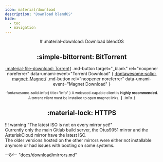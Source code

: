 ```yaml
---
icon: material/download
description: "Download blendOS"
hide:
  - toc
  - navigation
---
```


<style>
.md-typeset__table {
  width: 100%;
}

.md-typeset__table table:not([class]) {
  display: table
}
</style>

<div align="center" markdown> 
# :material-download: Download blendOS



## :simple-bittorrent: BitTorrent

[:material-file-download: Torrent](https://fosstorrents.com/thankyou/?name=blendos&cat=Testing%20Edition&id=0&hybrid=0){ .md-button target="_blank" rel="noopener noreferrer" data-umami-event="Torrent Download" } [:fontawesome-solid-magnet: Magnet](magnet:?xt=urn:btih:cd1f5df0d6fff42a6aa7096c7696a7e535bfd2a2&dn=blendos-20240310-x8664.iso&tr=udp%3A%2F%2Ftracker.opentrackr.org%3A1337%2Fannounce&tr=udp%3A%2F%2Ftracker.torrent.eu.org%3A451%2Fannounce&tr=udp%3A%2F%2Fopen.demonii.com%3A1337%2Fannounce&tr=udp%3A%2F%2Fopen.stealth.si%3A80%2Fannounce&tr=udp%3A%2F%2Fexodus.desync.com%3A6969%2Fannounce&tr=udp%3A%2F%2Ftracker.theoks.net%3A6969%2Fannounce&tr=udp%3A%2F%2Fopentracker.io%3A6969%2Fannounce&tr=http%3A%2F%2Fopen.tracker.ink%3A6969%2Fannounce&tr=udp%3A%2F%2Ffosstorrents.com%3A6969%2Fannounce&tr=http%3A%2F%2Ffosstorrents.com%3A6969%2Fannounce&ws=https%3A%2F%2Fkc1.mirrors.199693.xyz%2Fblend%2Fisos%2Ftesting%2Fblendos-20240310-x8664.iso&ws=https%3A%2F%2Fmirrors.sahilister.in%2Fblendos%2Ftesting%2Fblendos-20240310-x8664.iso&ws=https%3A%2F%2Fmirror.funami.tech%2Fblendos%2F2024-03-10%2FblendOS-2024.03.10-x86_64.iso&ws=https%3A%2F%2Fmirror.ico277.xyz%2Fblendos%2Ftesting%2Fblendos-20240310-x8664.iso&ws=https%3A%2F%2Fblend.asterisk.lol%2Fdvd%2Ftesting%2FblendOS-2024.03.10-x86_64.iso&ws=https%3A%2F%2Fblendos.mirrors.theom.nz%2Fisos%2Ftesting%2Fblendos-20240310-x8664.iso&ws=http%3A%2F%2Ffosstorrents.com%2Fdirect-links%2Fblendos-20240310-x8664.iso){ .md-button rel="noopener noreferrer" data-umami-event="Magnet Download" }

<small>:fontawesome-solid-info:{ title="Info" } A webseed-capable client is **highly recommended**. A torrent client must be installed to open magnet links.</small>
{ .info }

## :material-lock: HTTPS

</div>

!!! warning "The latest ISO is not on every mirror yet!"  
    Currently only the main Gitlab build server, the Otus9051 mirror and the AsteriskCloud mirror have the latest ISO.  
    The older versions hosted on the other mirrors were either not installable anymore or had issues with booting on some systems.

--8<-- "docs/download/mirrors.md"
